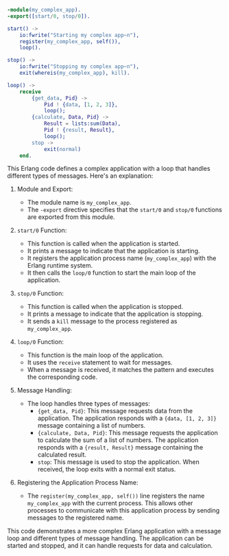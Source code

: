 ```erlang
-module(my_complex_app).
-export([start/0, stop/0]).

start() ->
    io:fwrite("Starting my complex app~n"),
    register(my_complex_app, self()),
    loop().

stop() ->
    io:fwrite("Stopping my complex app~n"),
    exit(whereis(my_complex_app), kill).

loop() ->
    receive
        {get_data, Pid} ->
            Pid ! {data, [1, 2, 3]},
            loop();
        {calculate, Data, Pid} ->
            Result = lists:sum(Data),
            Pid ! {result, Result},
            loop();
        stop ->
            exit(normal)
    end.

```

This Erlang code defines a complex application with a loop that handles different types of messages. Here's an explanation:

1. Module and Export:
   - The module name is `my_complex_app`.
   - The `-export` directive specifies that the `start/0` and `stop/0` functions are exported from this module.

2. `start/0` Function:
   - This function is called when the application is started.
   - It prints a message to indicate that the application is starting.
   - It registers the application process name (`my_complex_app`) with the Erlang runtime system.
   - It then calls the `loop/0` function to start the main loop of the application.

3. `stop/0` Function:
   - This function is called when the application is stopped.
   - It prints a message to indicate that the application is stopping.
   - It sends a `kill` message to the process registered as `my_complex_app`.

4. `loop/0` Function:
   - This function is the main loop of the application.
   - It uses the `receive` statement to wait for messages.
   - When a message is received, it matches the pattern and executes the corresponding code.

5. Message Handling:
   - The loop handles three types of messages:
     - `{get_data, Pid}`: This message requests data from the application. The application responds with a `{data, [1, 2, 3]}` message containing a list of numbers.
     - `{calculate, Data, Pid}`: This message requests the application to calculate the sum of a list of numbers. The application responds with a `{result, Result}` message containing the calculated result.
     - `stop`: This message is used to stop the application. When received, the loop exits with a normal exit status.

6. Registering the Application Process Name:
   - The `register(my_complex_app, self())` line registers the name `my_complex_app` with the current process. This allows other processes to communicate with this application process by sending messages to the registered name.

This code demonstrates a more complex Erlang application with a message loop and different types of message handling. The application can be started and stopped, and it can handle requests for data and calculation.